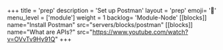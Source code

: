 +++
title = 'prep'
description = 'Set up Postman'
layout = 'prep'
emoji= '📝'
menu_level = ['module']
weight = 1
backlog= 'Module-Node'
[[blocks]]
name="Install Postman"
src="servers/blocks/postman"
[[blocks]]
name="What are APIs?"
src="https://www.youtube.com/watch?v=OVvTv9Hy91Q"
+++
